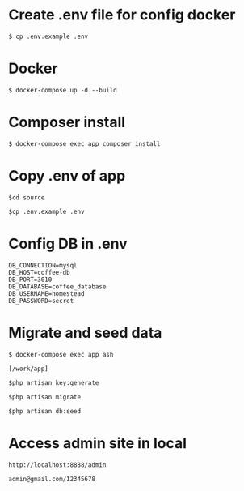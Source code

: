 # Create .env file for config docker
```
$ cp .env.example .env
```
# Docker
```
$ docker-compose up -d --build

```

# Composer install
```
$ docker-compose exec app composer install

```
# Copy .env of app
```
$cd source

$cp .env.example .env

```
# Config DB in .env 
```
DB_CONNECTION=mysql
DB_HOST=coffee-db
DB_PORT=3010
DB_DATABASE=coffee_database
DB_USERNAME=homestead
DB_PASSWORD=secret

```

# Migrate and seed data
```
$ docker-compose exec app ash

[/work/app]

$php artisan key:generate

$php artisan migrate

$php artisan db:seed

```

# Access admin site in local

```
http://localhost:8888/admin

admin@gmail.com/12345678

```